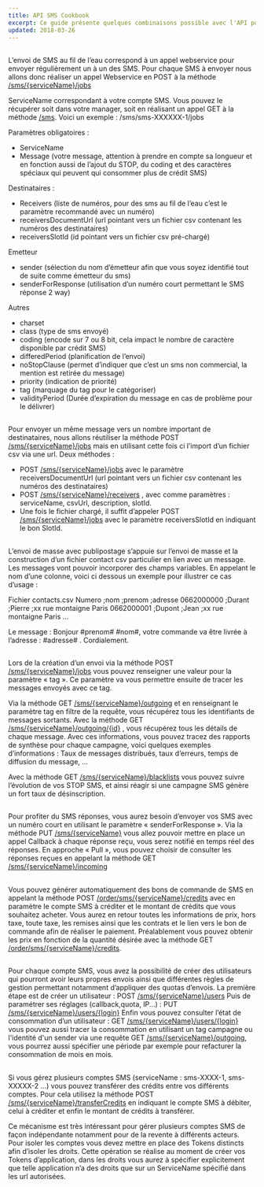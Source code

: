 ```yaml
---
title: API SMS Cookbook
excerpt: Ce guide présente quelques combinaisons possible avec l'API pour utiliser la plateforme SMS d'OVH.
updated: 2018-03-26
---
```


## 
L’envoi de SMS au fil de l’eau correspond à un appel webservice pour envoyer régulièrement un à un des SMS. Pour chaque SMS à envoyer nous allons donc réaliser un appel Webservice en POST à la méthode [/sms/{serviceName}/jobs](https://eu.api.ovh.com/console/#/sms/{serviceName}/jobs#POST)

ServiceName correspondant à votre compte SMS. Vous pouvez le récupérer soit dans votre manager, soit en réalisant un appel GET à la méthode [/sms](https://api.ovh.com/console/#/sms#GET). 
Voici un exemple : /sms/sms-XXXXXX-1/jobs

Paramètres obligatoires :

- ServiceName
- Message (votre message, attention à prendre en compte sa longueur et en fonction aussi de l’ajout du STOP, du coding et des caractères spéciaux qui peuvent qui consommer plus de crédit SMS)

Destinataires :

- Receivers (liste de numéros, pour des sms au fil de l’eau c’est le paramètre recommandé avec un numéro)
- receiversDocumentUrl (url pointant vers un fichier csv contenant les numéros des destinataires)
- receiversSlotId (id pointant vers un fichier csv pré-chargé)

Emetteur

- sender (sélection du nom d’émetteur afin que vous soyez identifié tout de suite comme émetteur du sms)
- senderForResponse (utilisation d’un numéro court permettant le SMS réponse 2 way)

Autres 

- charset
- class (type de sms envoyé)
- coding (encode sur 7 ou 8 bit, cela impact le nombre de caractère disponible par crédit SMS)
- differedPeriod (planification de l’envoi)
- noStopClause (permet d’indiquer que c’est un sms non commercial, la mention est retirée du message)
- priority (indication de priorité)
- tag (marquage du tag pour le catégoriser)
- validityPeriod (Durée d’expiration du message en cas de problème pour le délivrer)

## 
Pour envoyer un même message vers un nombre important de destinataires, nous allons réutiliser la méthode POST [/sms/{serviceName}/jobs](https://api.ovh.com/console/#/sms/{serviceName}/jobs#POST) mais en utilisant cette fois ci l’import d’un fichier csv via une url.
Deux méthodes :

- POST [/sms/{serviceName}/jobs](https://api.ovh.com/console/#/sms/{serviceName}/jobs#POST) avec le paramètre receiversDocumentUrl (url pointant vers un fichier csv contenant les numéros des destinataires)
- POST [/sms/{serviceName}/receivers](https://api.ovh.com/console/#/sms/{serviceName}/receivers#POST) , avec comme paramètres : serviceName, csvUrl, description, slotId.
- Une fois le fichier chargé, il suffit d’appeler POST [/sms/{serviceName}/jobs](https://api.ovh.com/console/#/sms/{serviceName}/jobs#POST) avec le paramètre receiversSlotId en indiquant le bon SlotId.

## 
L’envoi de masse avec publipostage s’appuie sur l’envoi de masse et la construction d’un fichier contact csv particulier en lien avec un message.
Les messages vont pouvoir incorporer des champs variables. En appelant le nom d’une colonne, voici ci dessous un exemple pour illustrer ce cas d’usage :

Fichier contacts.csv
Numero ;nom ;prenom ;adresse
0662000000 ;Durant ;Pierre ;xx rue montaigne Paris
0662000001 ;Dupont ;Jean ;xx rue montaigne Paris
...

Le message :
Bonjour #prenom# #nom#, votre commande va être livrée à l’adresse : #adresse# . Cordialement.

## 
Lors de la création d’un envoi via la méthode POST [/sms/{serviceName}/jobs](https://api.ovh.com/console/#/sms/{serviceName}/jobs#POST) vous pouvez renseigner une valeur pour la paramètre « tag ». Ce paramètre va vous permettre ensuite de tracer les messages envoyés avec ce tag.

Via la méthode GET [/sms/{serviceName}/outgoing](https://api.ovh.com/console/#/sms/{serviceName}/outgoing#GET) et en renseignant le paramètre tag en filtre de la requête, vous récupérez tous les identifiants de messages sortants.
Avec la méthode GET [/sms/{serviceName}/outgoing/{id}](https://api.ovh.com/console/#/sms/{serviceName}/outgoing/{id}#GET) , vous récupérez tous les détails de chaque message.
Avec ces informations, vous pouvez tracez des rapports de synthèse pour chaque campagne, voici quelques exemples d’informations :
Taux de messages distribués, taux d’erreurs, temps de diffusion du message, ...

Avec la méthode GET [/sms/{serviceName}/blacklists](https://api.ovh.com/console/#/sms/{serviceName}/blacklists#GET) vous pouvez suivre l’évolution de vos STOP SMS, et ainsi réagir si une campagne SMS génère un fort taux de désinscription.

## 
Pour profiter du SMS réponses, vous aurez besoin d’envoyer vos SMS avec un numéro court en utilisant le paramètre « senderForResponse ».
Via la méthode PUT [/sms/{serviceName}](https://api.ovh.com/console/#/sms/{serviceName}#PUT) vous allez pouvoir mettre en place un appel Callback à chaque réponse reçu, vous serez notifié en temps réel des réponses.
En approche « Pull », vous pouvez choisir de consulter les réponses reçues en appelant la méthode GET [/sms/{serviceName}/incoming](https://api.ovh.com/console/#/sms/{serviceName}/incoming#GET)

## 
Vous pouvez générer automatiquement des bons de commande de SMS en appelant la méthode POST [/order/sms/{serviceName}/credits](https://api.ovh.com/console/#/order/order/sms/{serviceName}/credits#POST) avec en paramètre le compte SMS à créditer et le montant de crédits que vous souhaitez acheter. Vous aurez en retour toutes les informations de prix, hors taxe, toute taxe, les remises ainsi que les contrats et le lien vers le bon de commande afin de réaliser le paiement.
Préalablement vous pouvez obtenir les prix en fonction de la quantité désirée avec la méthode GET [/order/sms/{serviceName}/credits](https://api.ovh.com/console/#/order/sms/{serviceName}/credits#GET).

## 
Pour chaque compte SMS, vous avez la possibilité de créer des utilisateurs qui pourront avoir leurs propres envois ainsi que différentes règles de gestion permettant notamment d’appliquer des quotas d’envois.
La première étape est de créer un utilisateur : POST [/sms/{serviceName}/users](https://api.ovh.com/console/#/sms/{serviceName}/users#POST)
Puis de paramétrer ses réglages (callback,quota, IP...) : PUT [/sms/{serviceName}/users/{login}](https://api.ovh.com/console/#/sms/{serviceName}/users/{login}#PUT)
Enfin vous pouvez consulter l’état de consommation d’un utilisateur : GET [/sms/{serviceName}/users/{login}](https://api.ovh.com/console/#/sms/{serviceName}/users/{login}#GET) vous pouvez aussi tracer la consommation en utilisant un tag campagne ou l'identité d'un sender via une requête GET [/sms/{serviceName}/outgoing](https://api.ovh.com/console/#/sms/{serviceName}/outgoing#GET), vous pourrez aussi spécifier une période par exemple pour refacturer la consommation de mois en mois.

## 
Si vous gérez plusieurs comptes SMS (serviceName : sms-XXXX-1, sms-XXXXX-2 ...) vous pouvez transférer des crédits entre vos différents comptes.
Pour cela utilisez la méthode POST [/sms/{serviceName}/transferCredits](https://api.ovh.com/console/#/sms/{serviceName}/transferCredits#POST) en indiquant le compte SMS à débiter, celui à créditer et enfin le montant de crédits à transférer.

Ce mécanisme est très intéressant pour gérer plusieurs comptes SMS de façon indépendante notamment pour de la revente à différents acteurs. Pour isoler les comptes vous devez mettre en place des Tokens distincts afin d’isoler les droits. Cette opération se réalise au moment de créer vos Tokens d’application, dans les droits vous aurez à spécifier explicitement que telle application n’a des droits que sur un ServiceName spécifié dans les url autorisées.
